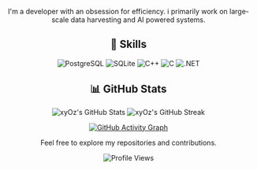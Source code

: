 <div align="center">
  <p>I'm a developer with an obsession for efficiency. i primarily work on large-scale data harvesting and AI powered systems.</p>
  
  <h2>🚀 Skills</h2>
  
  ![PostgreSQL](https://img.shields.io/badge/-PostgreSQL-8257E5?style=flat-square&logo=postgresql&logoColor=black)
  ![SQLite](https://img.shields.io/badge/-SQLite-8257E5?style=flat-square&logo=sqlite&logoColor=black)
  ![C++](https://img.shields.io/badge/-C++-8257E5?style=flat-square&logo=c%2B%2B&logoColor=black)
  ![C](https://img.shields.io/badge/-C-8257E5?style=flat-square&logo=c&logoColor=black)
  ![.NET](https://img.shields.io/badge/-.NET-8257E5?style=flat-square&logo=.net&logoColor=black)

  <h2>📊 GitHub Stats</h2>
  
  <img src="https://github-readme-stats.vercel.app/api?username=xyOz-dev&show_icons=true&theme=dark&bg_color=151515&text_color=FFFFFF&icon_color=8257E5&title_color=8257E5&hide_border=true" alt="xyOz's GitHub Stats">
  
  <img src="https://github-readme-streak-stats.herokuapp.com/?user=xyOz-dev&theme=dark&background=151515&border=8257E5&stroke=8257E5&ring=8257E5&fire=8257E5&currStreakNum=FFFFFF&sideNums=FFFFFF&currStreakLabel=8257E5&sideLabels=8257E5&dates=FFFFFF" alt="xyOz's GitHub Streak">
  
[![GitHub Activity Graph](https://github-readme-activity-graph.vercel.app/graph?username=xyOz-dev&theme=react-dark&bg_color=0D1117&color=FF6B6B&line=58A6FF&point=FFFFFF&area=true&hide_border=true)](https://github.com/xyOz-dev)

  <p>Feel free to explore my repositories and contributions.</p>
  
  ![Profile Views](https://komarev.com/ghpvc/?username=xyOz-dev&color=8257E5&style=flat-square)
</div>
